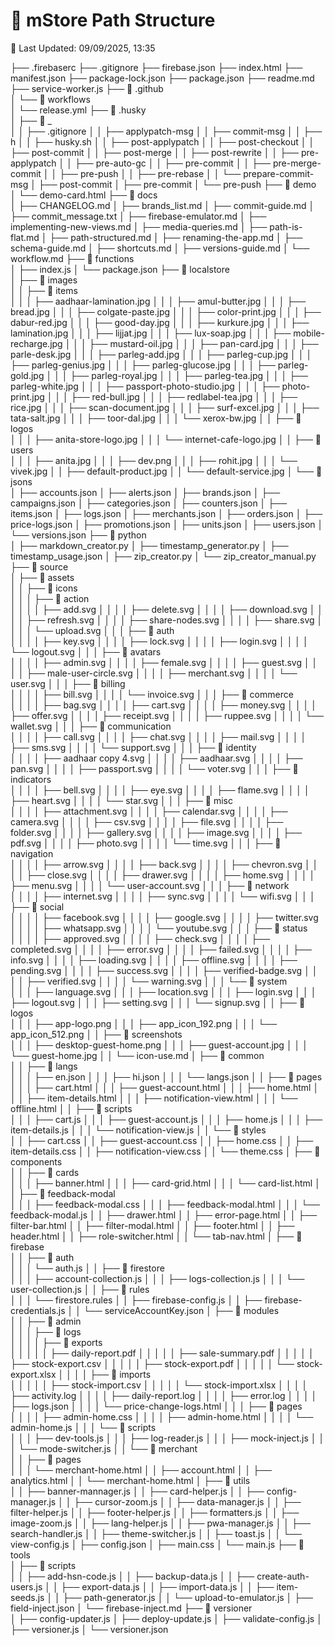 # 📁 mStore Path Structure
📅 Last Updated: 09/09/2025, 13:35

├── .firebaserc
├── .gitignore
├── firebase.json
├── index.html
├── manifest.json
├── package-lock.json
├── package.json
├── readme.md
├── service-worker.js
├── 📁 .github\
│   └── 📁 workflows\
│       └── release.yml
├── 📁 .husky\
│   ├── 📁 _\
│   │   ├── .gitignore
│   │   ├── applypatch-msg
│   │   ├── commit-msg
│   │   ├── h
│   │   ├── husky.sh
│   │   ├── post-applypatch
│   │   ├── post-checkout
│   │   ├── post-commit
│   │   ├── post-merge
│   │   ├── post-rewrite
│   │   ├── pre-applypatch
│   │   ├── pre-auto-gc
│   │   ├── pre-commit
│   │   ├── pre-merge-commit
│   │   ├── pre-push
│   │   ├── pre-rebase
│   │   └── prepare-commit-msg
│   ├── post-commit
│   ├── pre-commit
│   └── pre-push
├── 📁 demo\
│   └── demo-card.html
├── 📁 docs\
│   ├── CHANGELOG.md
│   ├── brands_list.md
│   ├── commit-guide.md
│   ├── commit_message.txt
│   ├── firebase-emulator.md
│   ├── implementing-new-views.md
│   ├── media-queries.md
│   ├── path-is-flat.md
│   ├── path-structured.md
│   ├── renaming-the-app.md
│   ├── schema-guide.md
│   ├── shortcuts.md
│   ├── versions-guide.md
│   └── workflow.md
├── 📁 functions\
│   ├── index.js
│   └── package.json
├── 📁 localstore\
│   ├── 📁 images\
│   │   ├── 📁 items\
│   │   │   ├── aadhaar-lamination.jpg
│   │   │   ├── amul-butter.jpg
│   │   │   ├── bread.jpg
│   │   │   ├── colgate-paste.jpg
│   │   │   ├── color-print.jpg
│   │   │   ├── dabur-red.jpg
│   │   │   ├── good-day.jpg
│   │   │   ├── kurkure.jpg
│   │   │   ├── lamination.jpg
│   │   │   ├── lijjat.jpg
│   │   │   ├── lux-soap.jpg
│   │   │   ├── mobile-recharge.jpg
│   │   │   ├── mustard-oil.jpg
│   │   │   ├── pan-card.jpg
│   │   │   ├── parle-desk.jpg
│   │   │   ├── parleg-add.jpg
│   │   │   ├── parleg-cup.jpg
│   │   │   ├── parleg-genius.jpg
│   │   │   ├── parleg-glucose.jpg
│   │   │   ├── parleg-gold.jpg
│   │   │   ├── parleg-royal.jpg
│   │   │   ├── parleg-tea.jpg
│   │   │   ├── parleg-white.jpg
│   │   │   ├── passport-photo-studio.jpg
│   │   │   ├── photo-print.jpg
│   │   │   ├── red-bull.jpg
│   │   │   ├── redlabel-tea.jpg
│   │   │   ├── rice.jpg
│   │   │   ├── scan-document.jpg
│   │   │   ├── surf-excel.jpg
│   │   │   ├── tata-salt.jpg
│   │   │   ├── toor-dal.jpg
│   │   │   └── xerox-bw.jpg
│   │   ├── 📁 logos\
│   │   │   ├── anita-store-logo.jpg
│   │   │   └── internet-cafe-logo.jpg
│   │   ├── 📁 users\
│   │   │   ├── anita.jpg
│   │   │   ├── dev.png
│   │   │   ├── rohit.jpg
│   │   │   └── vivek.jpg
│   │   ├── default-product.jpg
│   │   └── default-service.jpg
│   └── 📁 jsons\
│       ├── accounts.json
│       ├── alerts.json
│       ├── brands.json
│       ├── campaigns.json
│       ├── categories.json
│       ├── counters.json
│       ├── items.json
│       ├── logs.json
│       ├── merchants.json
│       ├── orders.json
│       ├── price-logs.json
│       ├── promotions.json
│       ├── units.json
│       ├── users.json
│       └── versions.json
├── 📁 python\
│   ├── markdown_creator.py
│   ├── timestamp_generator.py
│   ├── timestamp_usage.json
│   ├── zip_creator.py
│   └── zip_creator_manual.py
├── 📁 source\
│   ├── 📁 assets\
│   │   ├── 📁 icons\
│   │   │   ├── 📁 action\
│   │   │   │   ├── add.svg
│   │   │   │   ├── delete.svg
│   │   │   │   ├── download.svg
│   │   │   │   ├── refresh.svg
│   │   │   │   ├── share-nodes.svg
│   │   │   │   ├── share.svg
│   │   │   │   └── upload.svg
│   │   │   ├── 📁 auth\
│   │   │   │   ├── key.svg
│   │   │   │   ├── lock.svg
│   │   │   │   ├── login.svg
│   │   │   │   └── logout.svg
│   │   │   ├── 📁 avatars\
│   │   │   │   ├── admin.svg
│   │   │   │   ├── female.svg
│   │   │   │   ├── guest.svg
│   │   │   │   ├── male-user-circle.svg
│   │   │   │   ├── merchant.svg
│   │   │   │   └── user.svg
│   │   │   ├── 📁 billing\
│   │   │   │   ├── bill.svg
│   │   │   │   └── invoice.svg
│   │   │   ├── 📁 commerce\
│   │   │   │   ├── bag.svg
│   │   │   │   ├── cart.svg
│   │   │   │   ├── money.svg
│   │   │   │   ├── offer.svg
│   │   │   │   ├── receipt.svg
│   │   │   │   ├── ruppee.svg
│   │   │   │   └── wallet.svg
│   │   │   ├── 📁 communication\
│   │   │   │   ├── call.svg
│   │   │   │   ├── chat.svg
│   │   │   │   ├── mail.svg
│   │   │   │   ├── sms.svg
│   │   │   │   └── support.svg
│   │   │   ├── 📁 identity\
│   │   │   │   ├── aadhaar copy 4.svg
│   │   │   │   ├── aadhaar.svg
│   │   │   │   ├── pan.svg
│   │   │   │   ├── passport.svg
│   │   │   │   └── voter.svg
│   │   │   ├── 📁 indicators\
│   │   │   │   ├── bell.svg
│   │   │   │   ├── eye.svg
│   │   │   │   ├── flame.svg
│   │   │   │   ├── heart.svg
│   │   │   │   └── star.svg
│   │   │   ├── 📁 misc\
│   │   │   │   ├── attachment.svg
│   │   │   │   ├── calendar.svg
│   │   │   │   ├── camera.svg
│   │   │   │   ├── csv.svg
│   │   │   │   ├── file.svg
│   │   │   │   ├── folder.svg
│   │   │   │   ├── gallery.svg
│   │   │   │   ├── image.svg
│   │   │   │   ├── pdf.svg
│   │   │   │   ├── photo.svg
│   │   │   │   └── time.svg
│   │   │   ├── 📁 navigation\
│   │   │   │   ├── arrow.svg
│   │   │   │   ├── back.svg
│   │   │   │   ├── chevron.svg
│   │   │   │   ├── close.svg
│   │   │   │   ├── drawer.svg
│   │   │   │   ├── home.svg
│   │   │   │   ├── menu.svg
│   │   │   │   └── user-account.svg
│   │   │   ├── 📁 network\
│   │   │   │   ├── internet.svg
│   │   │   │   ├── sync.svg
│   │   │   │   └── wifi.svg
│   │   │   ├── 📁 social\
│   │   │   │   ├── facebook.svg
│   │   │   │   ├── google.svg
│   │   │   │   ├── twitter.svg
│   │   │   │   ├── whatsapp.svg
│   │   │   │   └── youtube.svg
│   │   │   ├── 📁 status\
│   │   │   │   ├── approved.svg
│   │   │   │   ├── check.svg
│   │   │   │   ├── completed.svg
│   │   │   │   ├── error.svg
│   │   │   │   ├── failed.svg
│   │   │   │   ├── info.svg
│   │   │   │   ├── loading.svg
│   │   │   │   ├── offline.svg
│   │   │   │   ├── pending.svg
│   │   │   │   ├── success.svg
│   │   │   │   ├── verified-badge.svg
│   │   │   │   ├── verified.svg
│   │   │   │   └── warning.svg
│   │   │   └── 📁 system\
│   │   │       ├── language.svg
│   │   │       ├── location.svg
│   │   │       ├── login.svg
│   │   │       ├── logout.svg
│   │   │       ├── setting.svg
│   │   │       └── signup.svg
│   │   ├── 📁 logos\
│   │   │   ├── app-logo.png
│   │   │   ├── app_icon_192.png
│   │   │   └── app_icon_512.png
│   │   ├── 📁 screenshots\
│   │   │   ├── desktop-guest-home.png
│   │   │   ├── guest-account.jpg
│   │   │   └── guest-home.jpg
│   │   └── icon-use.md
│   ├── 📁 common\
│   │   ├── 📁 langs\
│   │   │   ├── en.json
│   │   │   ├── hi.json
│   │   │   └── langs.json
│   │   ├── 📁 pages\
│   │   │   ├── cart.html
│   │   │   ├── guest-account.html
│   │   │   ├── home.html
│   │   │   ├── item-details.html
│   │   │   ├── notification-view.html
│   │   │   └── offline.html
│   │   ├── 📁 scripts\
│   │   │   ├── cart.js
│   │   │   ├── guest-account.js
│   │   │   ├── home.js
│   │   │   ├── item-details.js
│   │   │   └── notification-view.js
│   │   └── 📁 styles\
│   │       ├── cart.css
│   │       ├── guest-account.css
│   │       ├── home.css
│   │       ├── item-details.css
│   │       ├── notification-view.css
│   │       └── theme.css
│   ├── 📁 components\
│   │   ├── 📁 cards\
│   │   │   ├── banner.html
│   │   │   ├── card-grid.html
│   │   │   └── card-list.html
│   │   ├── 📁 feedback-modal\
│   │   │   ├── feedback-modal.css
│   │   │   ├── feedback-modal.html
│   │   │   └── feedback-modal.js
│   │   ├── drawer.html
│   │   ├── error-page.html
│   │   ├── filter-bar.html
│   │   ├── filter-modal.html
│   │   ├── footer.html
│   │   ├── header.html
│   │   ├── role-switcher.html
│   │   └── tab-nav.html
│   ├── 📁 firebase\
│   │   ├── 📁 auth\
│   │   │   └── auth.js
│   │   ├── 📁 firestore\
│   │   │   ├── account-collection.js
│   │   │   ├── logs-collection.js
│   │   │   └── user-collection.js
│   │   ├── 📁 rules\
│   │   │   └── firestore.rules
│   │   ├── firebase-config.js
│   │   ├── firebase-credentials.js
│   │   └── serviceAccountKey.json
│   ├── 📁 modules\
│   │   ├── 📁 admin\
│   │   │   ├── 📁 logs\
│   │   │   │   ├── 📁 exports\
│   │   │   │   │   ├── daily-report.pdf
│   │   │   │   │   ├── sale-summary.pdf
│   │   │   │   │   ├── stock-export.csv
│   │   │   │   │   ├── stock-export.pdf
│   │   │   │   │   └── stock-export.xlsx
│   │   │   │   ├── 📁 imports\
│   │   │   │   │   ├── stock-import.csv
│   │   │   │   │   └── stock-import.xlsx
│   │   │   │   ├── activity.log
│   │   │   │   ├── daily-report.log
│   │   │   │   ├── error.log
│   │   │   │   ├── logs.json
│   │   │   │   └── price-change-logs.html
│   │   │   ├── 📁 pages\
│   │   │   │   ├── admin-home.css
│   │   │   │   ├── admin-home.html
│   │   │   │   └── admin-home.js
│   │   │   └── 📁 scripts\
│   │   │       ├── dev-tools.js
│   │   │       ├── log-reader.js
│   │   │       ├── mock-inject.js
│   │   │       └── mode-switcher.js
│   │   └── 📁 merchant\
│   │       ├── 📁 pages\
│   │       │   └── merchant-home.html
│   │       ├── account.html
│   │       ├── analytics.html
│   │       └── merchant-home.html
│   ├── 📁 utils\
│   │   ├── banner-mannager.js
│   │   ├── card-helper.js
│   │   ├── config-manager.js
│   │   ├── cursor-zoom.js
│   │   ├── data-manager.js
│   │   ├── filter-helper.js
│   │   ├── footer-helper.js
│   │   ├── formatters.js
│   │   ├── image-zoom.js
│   │   ├── lang-helper.js
│   │   ├── pwa-manager.js
│   │   ├── search-handler.js
│   │   ├── theme-switcher.js
│   │   ├── toast.js
│   │   └── view-config.js
│   ├── config.json
│   ├── main.css
│   └── main.js
├── 📁 tools\
│   ├── 📁 scripts\
│   │   ├── add-hsn-code.js
│   │   ├── backup-data.js
│   │   ├── create-auth-users.js
│   │   ├── export-data.js
│   │   ├── import-data.js
│   │   ├── item-seeds.js
│   │   ├── path-generator.js
│   │   └── upload-to-emulator.js
│   ├── field-inject.json
│   └── firebase-inject.md
├── 📁 versioner\
│   ├── config-updater.js
│   ├── deploy-update.js
│   ├── validate-config.js
│   ├── versioner.js
│   └── versioner.json